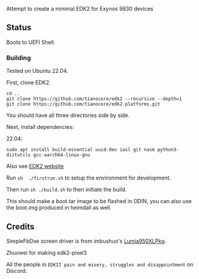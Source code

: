 Attempt to create a minimal EDK2 for Exynos 9830 devices

## Status
Boots to UEFI Shell.

### Building
Tested on Ubuntu 22.04.

First, clone EDK2.

```
cd ..
git clone https://github.com/tianocore/edk2 --recursive --depth=1
git clone https://github.com/tianocore/edk2-platforms.git
```

You should have all three directories side by side.

Next, install dependencies:

22.04:

```
sudo apt install build-essential uuid-dev iasl git nasm python3-distutils gcc-aarch64-linux-gnu
```

Also see [EDK2 website](https://github.com/tianocore/tianocore.github.io/wiki/Using-EDK-II-with-Native-GCC#Install_required_software_from_apt)

Run ```sh 
./firstrun.sh``` to setup the environment for development.

Then run ```sh
./build.sh``` to then initiate the build.

This should make a boot.tar image to be flashed in ODIN, you can also use the boot.img produced in heimdall as well.

## Credits

SimpleFbDxe screen driver is from imbushuo's [Lumia950XLPkg](https://github.com/WOA-Project/Lumia950XLPkg).

Zhuowei for making edk2-pixel3

All the people in ``EDKII pain and misery, struggles and disappointment`` on Discord.
